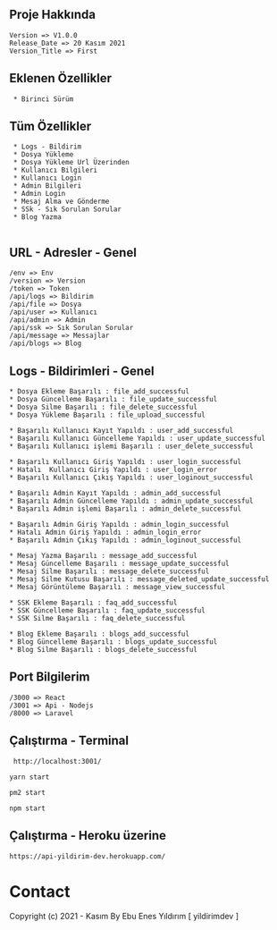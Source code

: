  ## Proje Hakkında

 ```
 Version => V1.0.0
 Release_Date => 20 Kasım 2021
 Version_Title => First
  ```

 ## Eklenen Özellikler

 ```
  * Birinci Sürüm
  ```
  
## Tüm Özellikler

 ```
  * Logs - Bildirim 
  * Dosya Yükleme
  * Dosya Yükleme Url Üzerinden
  * Kullanıcı Bilgileri
  * Kullanıcı Login
  * Admin Bilgileri
  * Admin Login
  * Mesaj Alma ve Gönderme
  * SSk - Sık Sorulan Sorular
  * Blog Yazma
  
  ```

 ## URL - Adresler - Genel

 ```
 /env => Env
 /version => Version
 /token => Token
 /api/logs => Bildirim
 /api/file => Dosya
 /api/user => Kullanıcı
 /api/admin => Admin
 /api/ssk => Sık Sorulan Sorular
 /api/message => Messajlar
 /api/blogs => Blog

  ```
  
 ## Logs - Bildirimleri - Genel

 ```
* Dosya Ekleme Başarılı : file_add_successful
* Dosya Güncelleme Başarılı : file_update_successful
* Dosya Silme Başarılı : file_delete_successful
* Dosya Yükleme Başarılı : file_upload_successful

* Başarılı Kullanıcı Kayıt Yapıldı : user_add_successful
* Başarılı Kullanıcı Güncelleme Yapıldı : user_update_successful
* Başarılı Kullanıcı işlemi Başarılı : user_delete_successful

* Başarılı Kullanıcı Giriş Yapıldı : user_login_successful
* Hatalı  Kullanıcı Giriş Yapıldı : user_login_error
* Başarılı Kullanıcı Çıkış Yapıldı : user_loginout_successful

* Başarılı Admin Kayıt Yapıldı : admin_add_successful
* Başarılı Admin Güncelleme Yapıldı : admin_update_successful
* Başarılı Admin işlemi Başarılı : admin_delete_successful

* Başarılı Admin Giriş Yapıldı : admin_login_successful
* Hatalı Admin Giriş Yapıldı : admin_login_error
* Başarılı Admin Çıkış Yapıldı : admin_loginout_successful

* Mesaj Yazma Başarılı : message_add_successful
* Mesaj Güncelleme Başarılı : message_update_successful
* Mesaj Silme Başarılı : message_delete_successful
* Mesaj Silme Kutusu Başarılı : message_deleted_update_successful
* Mesaj Görüntüleme Başarılı : message_view_successful

* SSK Ekleme Başarılı : faq_add_successful
* SSK Güncelleme Başarılı : faq_update_successful
* SSK Silme Başarılı : faq_delete_successful

* Blog Ekleme Başarılı : blogs_add_successful
* Blog Güncelleme Başarılı : blogs_update_successful
* Blog Silme Başarılı : blogs_delete_successful

  ```
  
## Port Bilgilerim

 ```
 /3000 => React
 /3001 => Api - Nodejs
 /8000 => Laravel
  ```

## Çalıştırma - Terminal

 ```
  http://localhost:3001/
 ```

```
yarn start
```
```
pm2 start
```
```
npm start
```

## Çalıştırma - Heroku üzerine

```
https://api-yildirim-dev.herokuapp.com/
```


# Contact
Copyright (c) 2021 - Kasım  By Ebu Enes Yıldırım [ yildirimdev ]
